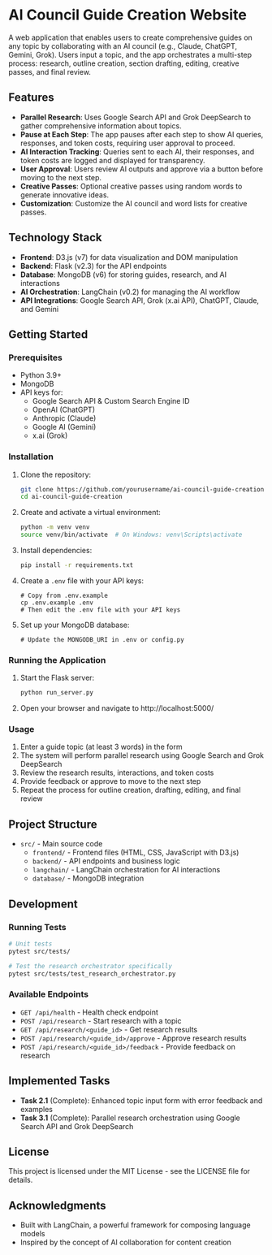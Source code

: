 # AI Council Guide Creation Website

A web application that enables users to create comprehensive guides on any topic by collaborating with an AI council (e.g., Claude, ChatGPT, Gemini, Grok). Users input a topic, and the app orchestrates a multi-step process: research, outline creation, section drafting, editing, creative passes, and final review.

## Features

- **Parallel Research**: Uses Google Search API and Grok DeepSearch to gather comprehensive information about topics.
- **Pause at Each Step**: The app pauses after each step to show AI queries, responses, and token costs, requiring user approval to proceed.
- **AI Interaction Tracking**: Queries sent to each AI, their responses, and token costs are logged and displayed for transparency.
- **User Approval**: Users review AI outputs and approve via a button before moving to the next step.
- **Creative Passes**: Optional creative passes using random words to generate innovative ideas.
- **Customization**: Customize the AI council and word lists for creative passes.

## Technology Stack

- **Frontend**: D3.js (v7) for data visualization and DOM manipulation
- **Backend**: Flask (v2.3) for the API endpoints
- **Database**: MongoDB (v6) for storing guides, research, and AI interactions
- **AI Orchestration**: LangChain (v0.2) for managing the AI workflow
- **API Integrations**: Google Search API, Grok (x.ai API), ChatGPT, Claude, and Gemini

## Getting Started

### Prerequisites

- Python 3.9+
- MongoDB
- API keys for:
  - Google Search API & Custom Search Engine ID
  - OpenAI (ChatGPT)
  - Anthropic (Claude)
  - Google AI (Gemini)
  - x.ai (Grok)

### Installation

1. Clone the repository:
   ```bash
   git clone https://github.com/yourusername/ai-council-guide-creation.git
   cd ai-council-guide-creation
   ```

2. Create and activate a virtual environment:
   ```bash
   python -m venv venv
   source venv/bin/activate  # On Windows: venv\Scripts\activate
   ```

3. Install dependencies:
   ```bash
   pip install -r requirements.txt
   ```

4. Create a `.env` file with your API keys:
   ```
   # Copy from .env.example
   cp .env.example .env
   # Then edit the .env file with your API keys
   ```

5. Set up your MongoDB database:
   ```
   # Update the MONGODB_URI in .env or config.py
   ```

### Running the Application

1. Start the Flask server:
   ```bash
   python run_server.py
   ```

2. Open your browser and navigate to http://localhost:5000/

### Usage

1. Enter a guide topic (at least 3 words) in the form
2. The system will perform parallel research using Google Search and Grok DeepSearch
3. Review the research results, interactions, and token costs
4. Provide feedback or approve to move to the next step
5. Repeat the process for outline creation, drafting, editing, and final review

## Project Structure

- `src/` - Main source code
  - `frontend/` - Frontend files (HTML, CSS, JavaScript with D3.js)
  - `backend/` - API endpoints and business logic
  - `langchain/` - LangChain orchestration for AI interactions
  - `database/` - MongoDB integration

## Development

### Running Tests

```bash
# Unit tests
pytest src/tests/

# Test the research orchestrator specifically
pytest src/tests/test_research_orchestrator.py
```

### Available Endpoints

- `GET /api/health` - Health check endpoint
- `POST /api/research` - Start research with a topic
- `GET /api/research/<guide_id>` - Get research results
- `POST /api/research/<guide_id>/approve` - Approve research results
- `POST /api/research/<guide_id>/feedback` - Provide feedback on research

## Implemented Tasks

- **Task 2.1** (Complete): Enhanced topic input form with error feedback and examples
- **Task 3.1** (Complete): Parallel research orchestration using Google Search API and Grok DeepSearch

## License

This project is licensed under the MIT License - see the LICENSE file for details.

## Acknowledgments

- Built with LangChain, a powerful framework for composing language models
- Inspired by the concept of AI collaboration for content creation